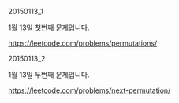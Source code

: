 20150113_1

1월 13일 첫번째 문제입니다.

https://leetcode.com/problems/permutations/

20150113_2

1월 13일 두번째 문제입니다.

https://leetcode.com/problems/next-permutation/
